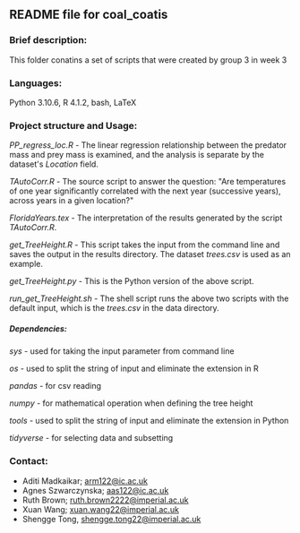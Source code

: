 ## README file for coal_coatis

### Brief description: 
This folder conatins a set of scripts that were created by group 3 in week 3
### Languages: 
Python 3.10.6, R 4.1.2, bash, LaTeX

### Project structure and Usage: 

*PP_regress_loc.R* - The linear regression relationship between the predator mass and prey mass is examined, and the analysis is separate by the dataset's *Location* field.

*TAutoCorr.R* - The source script to answer the question: "Are temperatures of one year significantly correlated with the next year (successive years), across years in a given location?"

*FloridaYears.tex* - The interpretation of the results generated by the script *TAutoCorr.R*.

*get_TreeHeight.R* - This script takes the input from the command line and saves the output in the results directory. The dataset *trees.csv* is used as an example.

*get_TreeHeight.py* - This is the Python version of the above script.

*run_get_TreeHeight.sh* - The shell script runs the above two scripts with the default input, which is the *trees.csv* in the data directory.

##### Dependencies:

*sys* - used for taking the input parameter from command line

*os* - used to split the string of input and eliminate the extension in R

*pandas* - for csv reading

*numpy* - for mathematical operation when defining the tree height

*tools* - used to split the string of input and eliminate the extension in Python

*tidyverse* - for selecting data and subsetting

### Contact: 
+ Aditi Madkaikar; arm122@ic.ac.uk
+ Agnes Szwarczynska; aas122@ic.ac.uk
+ Ruth Brown; ruth.brown2222@imperial.ac.uk
+ Xuan Wang; xuan.wang22@imperial.ac.uk
+ Shengge Tong, shengge.tong22@imperial.ac.uk